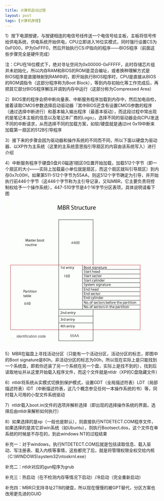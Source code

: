 ```yaml
---
title: 计算机启动过程
layout: post
tags: [计算机原理]
---
```



1）按下电源按键，与按键相连的电信号线传送一个电信号给主板，主板将信号传给供电系统，供电系统开始供电，CPU立即进入16位实模式，同时强行设置CS为0xF000，IP为0xFFF0，然后开始执行CS:IP指向的程序——BIOS程序（前面这些步骤完全是硬件完成）

注：CPU在16位模式下，绝对寻址空间为0x00000-0xFFFFF，此时存储芯片组并未初始化，所以内存RAM和BIOS的ROM是混合编址，或者换种理解方式是BIOS程序是直接映射到RAM中的，即开始执行BIOS程序时，CPU是直接从BIOS的ROM调指令（这部分程序称为Boot Block），等到内存初始化等工作完成后，再把其它部分BIOS程序解压并调到内存中运行（这部分称为Compressed Area）

2）BIOS里的程序会把中断向量表、中断服务程序加载到内存中，然后加电自检，接着读取CMOS参数选择启动驱动器『其中BIOS还含有设置CMOS参数的程序（通过选择中断进行）和基本输入输出程序（最基本驱动），而这段过程中常出现的是笔记本主板的信息以及笔记本厂商的Logo』，选择不同的驱动器会向CPU发送不同的中断请求，从而选择不同的加载方案，如软/硬盘就是通过int 0x19中断来加载第一扇区的512B引导程序

3）接下来的步骤会因为驱动器和操作系统的不同而不同，所以下面以硬盘为驱动器、以XP作为主系统（这里的主系统意思指引导扇区的内容由该系统写入）进行介绍

4）中断服务程序于硬盘0盘片0磁道1扇区0位置开始加载，加载512个字节（即一个扇区的大小——实际上加载最小单位就是扇区，而这个扇区就叫引导扇区）到内存0x7c00H，如果第511-512个字节为55AA，则这512个字节确定为引导，并开始执行前446个字节（这446个字节称为主引导记录，又叫MBR，它主要负责将控制权给予一个操作系统），447-510字节是4个16字节分区表项，具体说明请看下图

![](/media/img/2013/MBR.jpg)

5）MBR在磁盘上寻找活动分区（只能有一个活动分区，活动分区的标志，即图中的Boot signature是80h，非活动分区的标志为00h，所以现在实际上是只能找到一个系统盘，即若你还装了另一个系统在另一个盘，实际上是找不到的），找到后读取地址并从这里开始载入程序文件，而这个文件就是ntldr（XP的C盘隐藏文件）

6）ntldr将系统从实模式切换到保护模式，设置GDT（全局描述符表）LDT（局部描述符表）IDT（中断描述符表，这几个概念参见任何一本操作系统的书）等，同时载入可用的小型文件系统驱动

7）ntldr载入boot.ini文件的选项并解析选择（即出现的选择操作系统的界面，选择后由ntldr来解析如何执行）

8）如果选择的是xp（一般也是默认），则直接执行NTDETECT.COM程序文件，如果选择的是其它非win系统（如Ubuntu），则执行Bootsect.dos，这个文件在单系统的时候是不存在的，到此windows NT的过程结束


补充一：对于windows，执行NTDETECT.COM后就是包括读取信息、载入驱动、写注册表、载入内核等事情，这些都完了后，就是将管理权限全权交给内核（C:\WINDOWS\system32\ntoskrnl.exe）

补充二：ntldr对应的gun程序为grub

补充三：热启动（在不检测内存等情况下启动）/冷启动（完全重新启动）

补充四：MBR只支持寻址2TB的硬盘，所以现在慢慢的被GPT替代，分区方案也改用更先进的GUID
